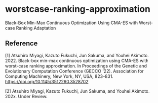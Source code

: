 # worstcase-ranking-approximation

Black-Box Min-Max Continuous Optimization Using CMA-ES with Worst-case Ranking Adaptation

## Reference
[1] Atsuhiro Miyagi, Kazuto Fukuchi, Jun Sakuma, and Youhei Akimoto. 2022. Black-box min-max continuous optimization using CMA-ES with worst-case ranking approximation. In Proceedings of the Genetic and Evolutionary Computation Conference (GECCO '22). Association for Computing Machinery, New York, NY, USA, 823–831. https://doi.org/10.1145/3512290.3528702

[2] Atsuhiro Miyagi, Kazuto Fukuchi, Jun Sakuma, and Youhei Akimoto. 202x. Under Review.
